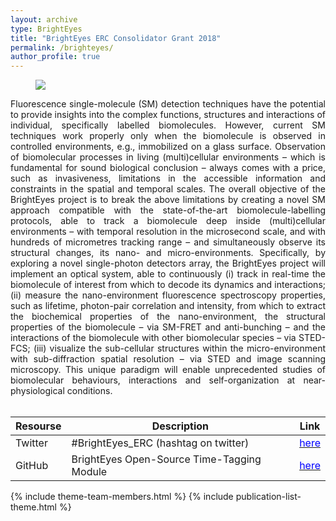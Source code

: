 ```yaml
---
layout: archive
type: BrightEyes
title: "BrightEyes ERC Consolidator Grant 2018"
permalink: /brighteyes/
author_profile: true
---
```


<figure style="width: 75%" class="align-center">
<img src='/images/BrightEyes_ERC_Europe-01.jpg'>
</figure>

<div style="text-align: justify">
Fluorescence single-molecule (SM) detection techniques have the potential to provide insights into the complex functions, structures and interactions of individual, specifically labelled biomolecules. However, current SM techniques work properly only when the biomolecule is observed in controlled environments, e.g., immobilized on a glass surface. Observation of biomolecular processes in living (multi)cellular environments – which is fundamental for sound biological conclusion – always comes with a price, such as invasiveness, limitations in the accessible information and constraints in the spatial and temporal scales. The overall objective of the BrightEyes project is to break the above limitations by creating a novel SM approach compatible with the state-of-the-art biomolecule-labelling protocols, able to track a biomolecule deep inside (multi)cellular environments – with temporal resolution in the microsecond scale, and with hundreds of micrometres tracking range – and simultaneously observe its structural changes, its nano- and micro-environments. Specifically, by exploring a novel single-photon detectors array, the BrightEyes project will implement an optical system, able to continuously (i) track in real-time the biomolecule of interest from which to decode its dynamics and interactions; (ii) measure the nano-environment fluorescence spectroscopy properties, such as lifetime, photon-pair correlation and intensity, from which to extract the biochemical properties of the nano-environment, the structural properties of the biomolecule – via SM-FRET and anti-bunching – and the interactions of the biomolecule with other biomolecular species – via STED-FCS; (iii) visualize the sub-cellular structures within the micro-environment with sub-diffraction spatial resolution – via STED and image scanning microscopy. This unique paradigm will enable unprecedented studies of biomolecular behaviours, interactions and self-organization at near-physiological conditions.
</div>

<br>

| Resourse | Description | Link |
| --- | --- | --- |
| Twitter     | #BrightEyes_ERC (hashtag on twitter) | <a href="https://twitter.com/hashtag/BrightEyes_ERC?src=hashtag_click"><span style="color:blue">here</span></a> |
| GitHub     | BrightEyes Open-Source Time-Tagging Module | <a href="https://github.com/VicidominiLab/BrightEyes-TTM"><span style="color:blue">here</span></a> |
  
{% include theme-team-members.html %}
{% include publication-list-theme.html %}
  
  
  
